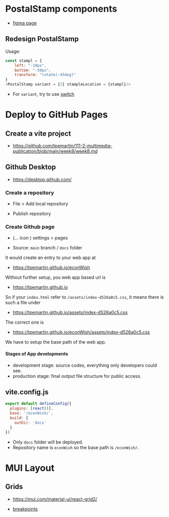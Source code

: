 # PostalStamp components

  * [figma page](https://www.figma.com/file/lMbFHBKni09R2YdpZMNR2T/week8?type=design&node-id=122-26)

## Redesign PostalStamp 

Usage:
```js
const stampl = {
    left: "-10px",
    bottom: "-50px",
    transform: "rotate(-45deg)"
}
<PostalStamp variant = {2} stampleLocation = {stampl}/>

```

  * For `variant`, try to use [switch](https://developer.mozilla.org/en-US/docs/Web/JavaScript/Reference/Statements/switch)

# Deploy to GitHub Pages

## Create a vite project

 * <https://github.com/tpemartin/111-2-multimedia-publication/blob/main/week8/week8.md>

## Github Desktop

  * <https://desktop.github.com/>

### Create a repository

  * File > Add local repository

  * Publish repository

### Create Github page

  * (... icon ) settings > pages

  * Source: `main` branch / `docs` folder

It would create an entry to your web app at

  * <https://tpemartin.github.io/econWish>

Without further setup, you web app based url is 

  * https://tpemartin.github.io

So if your `index.html` refer to `/assets/index-d526a0c5.css`, it means there is such a file under

   * https://tpemartin.github.io/assets/index-d526a0c5.css

The correct one is

   * https://tpemartin.github.io/econWish/assets/index-d526a0c5.css

We have to setup the base path of the web app.

#### Stages of App developments

  * development stage: source codes, everything only developers could see.
  * production stage: final output file structure for public access.

## vite.config.js

```js
export default defineConfig({
  plugins: [react()],
  base: '/econWish/',
  build: {
    outDir: 'docs'
  }
})
```
   * Only `docs` folder will be deployed.
   * Repository name is `econWish` so the base path is `/econWish/`.


# MUI Layout

## Grids

  * <https://mui.com/material-ui/react-grid2/>

  * [breakpoints](https://mui.com/material-ui/customization/breakpoints/#default-breakpoints)